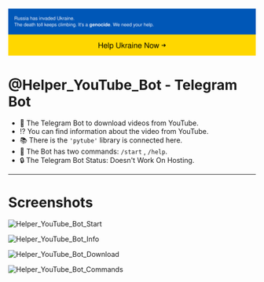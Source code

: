 [![Stand With Ukraine](https://raw.githubusercontent.com/vshymanskyy/StandWithUkraine/main/banner2-direct.svg)](https://stand-with-ukraine.pp.ua/)

# @Helper_YouTube_Bot - Telegram Bot

- :floppy_disk: The Telegram Bot to download videos from YouTube.
- :interrobang: You can find information about the video from YouTube.
- :books: There is the `'pytube'` library is connected here.
- :open_file_folder: The Bot has two commands: `/start` , `/help`.
- :lock: The Telegram Bot Status: Doesn't Work On Hosting.

---

# Screenshots

![Helper_YouTube_Bot_Start](https://github.com/nikit0ns/Helper_YouTube_Bot/blob/master/Screenshots/Helper_YouTube_Bot_Start.png)

![Helper_YouTube_Bot_Info](https://github.com/nikit0ns/Helper_YouTube_Bot/blob/master/Screenshots/Helper_YouTube_Bot_Info.png)

![Helper_YouTube_Bot_Download](https://github.com/nikit0ns/Helper_YouTube_Bot/blob/master/Screenshots/Helper_YouTube_Bot_Download.png)

![Helper_YouTube_Bot_Commands](https://github.com/nikit0ns/Helper_YouTube_Bot/blob/master/Screenshots/Helper_YouTube_Bot_Commands.png)
